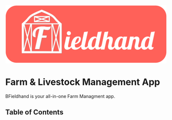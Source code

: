 ![Fieldhand Banner!](/assets/img/banner.png)

# Farm & Livestock Management App

BFieldhand is your all-in-one Farm Managment app. 

## Table of Contents

